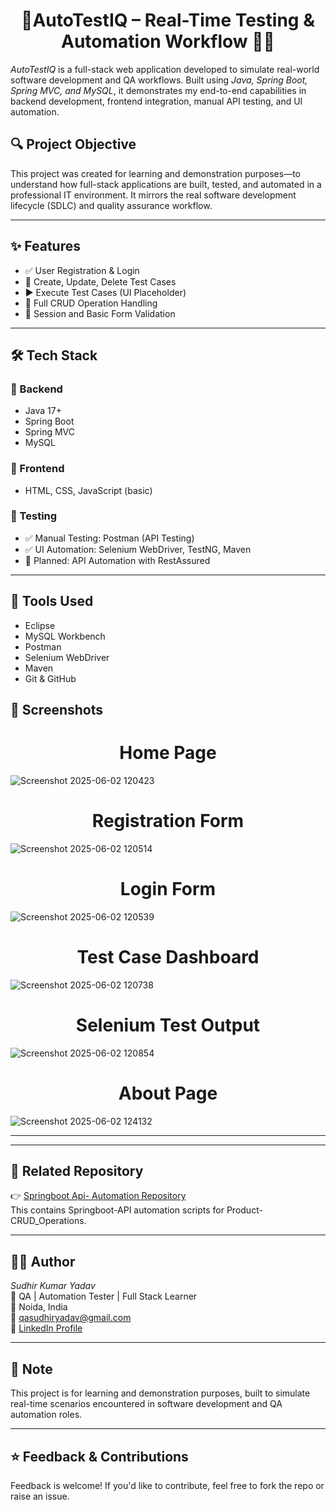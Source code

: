 

 <h1 align="center">🤖AutoTestIQ – Real-Time Testing & Automation Workflow 👨‍🔬</h1>

*AutoTestIQ* is a full-stack web application developed to simulate real-world software development and QA workflows. Built using *Java, Spring Boot, Spring MVC, and MySQL*, it demonstrates my end-to-end capabilities in backend development, frontend integration, manual API testing, and UI automation.
 
## 🔍 Project Objective

This project was created for learning and demonstration purposes—to understand how full-stack applications are built, tested, and automated in a professional IT environment. It mirrors the real software development lifecycle (SDLC) and quality assurance workflow.

---

## ✨ Features

- ✅ User Registration & Login
- 🧪 Create, Update, Delete Test Cases
- ▶ Execute Test Cases (UI Placeholder)
- 📁 Full CRUD Operation Handling
- 🔐 Session and Basic Form Validation

---

## 🛠 Tech Stack

### 🧩 Backend
- Java 17+
- Spring Boot
- Spring MVC
- MySQL

### 🎨 Frontend
- HTML, CSS, JavaScript (basic)

### 🧪 Testing
- ✅ Manual Testing: Postman (API Testing)
- ✅ UI Automation: Selenium WebDriver, TestNG, Maven
- 🚧 Planned: API Automation with RestAssured

---

## 🧰 Tools Used
- Eclipse
- MySQL Workbench
- Postman
- Selenium WebDriver
- Maven
- Git & GitHub


## 📸 Screenshots
<h1 align="center">Home Page</h1>

![Screenshot 2025-06-02 120423](https://github.com/user-attachments/assets/07ec5848-4397-412f-beab-491621ade506)

<h1 align="center">Registration Form</h1>


![Screenshot 2025-06-02 120514](https://github.com/user-attachments/assets/734b50b1-d77e-4515-be18-35685ce2bd5a)

<h1 align="center">Login Form</h1>


![Screenshot 2025-06-02 120539](https://github.com/user-attachments/assets/f71d1c3e-7e9c-4c96-9742-fcc4305c5c4a)

 <h1 align="center">Test Case Dashboard</h1>

 
![Screenshot 2025-06-02 120738](https://github.com/user-attachments/assets/27ff4435-a780-430e-a58e-d75cf7013811)

 <h1 align="center">Selenium Test Output</h1>

 
![Screenshot 2025-06-02 120854](https://github.com/user-attachments/assets/fe9906cc-6d81-46ad-8e0e-bbfdca2b5c58)

 <h1 align="center">About Page</h1>

 
![Screenshot 2025-06-02 124132](https://github.com/user-attachments/assets/7be5d00a-b6a5-455a-abb8-6e7f3ae3be76)
 
---
---

## 🔗 Related Repository

👉 [Springboot Api- Automation Repository](https://github.com/Sudhir3456/myspringboot-mysql-crud-rest-api-automation)  
This contains Springboot-API automation scripts for Product-CRUD_Operations.

---
 
 
## 👨‍💻 Author

*Sudhir Kumar Yadav*  
📌 QA | Automation Tester | Full Stack Learner  
📍 Noida, India  
📧 qasudhiryadav@gmail.com  
🔗 [LinkedIn Profile](https://www.linkedin.com/in/sudhir-kumar-yadav-62a39a249/)

---

## 📌 Note

This project is for learning and demonstration purposes, built to simulate real-time scenarios encountered in software development and QA automation roles.

---

## ⭐ Feedback & Contributions

Feedback is welcome! If you'd like to contribute, feel free to fork the repo or raise an issue.
 














